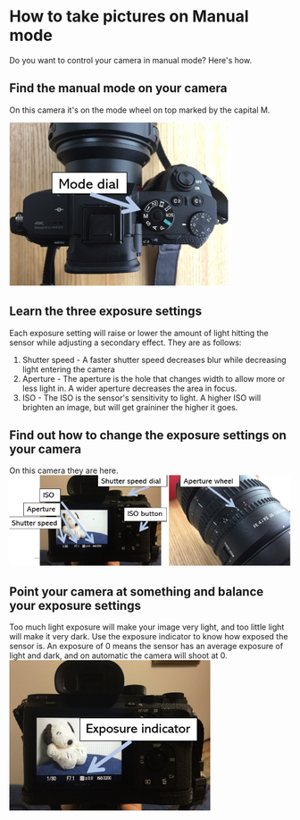 # How to take pictures on Manual mode
Do you want to control your camera in manual mode? Here's how.

## Find the manual mode on your camera
On this camera it's on the mode wheel on top marked by the capital M.

![Mode dial](mode_dial.PNG)

## Learn the three exposure settings
Each exposure setting will raise or lower the amount of light hitting the sensor while adjusting a secondary effect. They are as follows:
1. Shutter speed - A faster shutter speed decreases blur while decreasing light entering the camera
2. Aperture - The aperture is the hole that changes width to allow more or less light in. A wider aperture decreases the area in focus.
3. ISO - The ISO is the sensor's sensitivity to light. A higher ISO will brighten an image, but will get graininer the higher it goes. 

## Find out how to change the exposure settings on your camera
On this camera they are here.
![Exposure Settings](exposure_settings.png)

## Point your camera at something and balance your exposure settings
Too much light exposure will make your image very light, and too little light will make it very dark. Use the exposure indicator to know how exposed the sensor is. An exposure of 0 means the sensor has an average exposure of light and dark, and on automatic the camera will shoot at 0. 
![Exposure Indicator](exposure_indicator.png)
